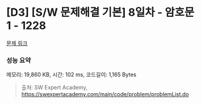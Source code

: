 # [D3] [S/W 문제해결 기본] 8일차 - 암호문1 - 1228 

[문제 링크](https://swexpertacademy.com/main/code/problem/problemDetail.do?contestProbId=AV14w-rKAHACFAYD) 

### 성능 요약

메모리: 19,860 KB, 시간: 102 ms, 코드길이: 1,165 Bytes



> 출처: SW Expert Academy, https://swexpertacademy.com/main/code/problem/problemList.do